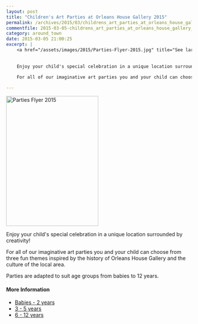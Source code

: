```yaml
---
layout: post
title: "Children's Art Parties at Orleans House Gallery 2015"
permalink: /archives/2015/03/childrens_art_parties_at_orleans_house_gallery_201.html
commentfile: 2015-03-05-childrens_art_parties_at_orleans_house_gallery_201
category: around_town
date: 2015-03-05 21:00:25
excerpt: |
    <a href="/assets/images/2015/Parties-Flyer-2015.jpg" title="See larger version of - Parties Flyer 2015"><img src="/assets/images/2015/Parties-Flyer-2015_thumb.jpg" width="150" height="212" alt="Parties Flyer 2015" class="photo right" /></a>
    
    
    Enjoy your child's special celebration in a unique location surrounded by creativity!
    
    For all of our imaginative art parties you and your child can choose from three fun themes inspired by the history of Orleans House Gallery and the culture of the local area.

---
```


<a href="/assets/images/2015/Parties-Flyer-2015.jpg" title="See larger version of - Parties Flyer 2015"><img src="/assets/images/2015/Parties-Flyer-2015_thumb.jpg" width="250" height="353" alt="Parties Flyer 2015" class="photo right" /></a>

Enjoy your child's special celebration in a unique location surrounded by creativity!

For all of our imaginative art parties you and your child can choose from three fun themes inspired by the history of Orleans House Gallery and the culture of the local area.

Parties are adapted to suit age groups from babies to 12 years.

#### More Information

-   [Babies - 2 years](http://www.richmond.gov.uk/home/services/arts/orleans_house_gallery/art_parties/parties_for_babies.htm)
-   [3 - 5 years](http://www.richmond.gov.uk/home/services/arts/orleans_house_gallery/art_parties/parties_for_3_to_5_year_olds.htm)
-   [6 - 12 years](http://www.richmond.gov.uk/home/services/arts/orleans_house_gallery/art_parties/parties_for_6_to_12_year_olds.htm)
